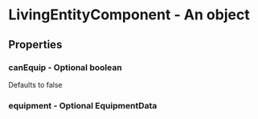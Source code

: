 

# LivingEntityComponent - An object



## Properties



### canEquip - Optional boolean



Defaults to false



### equipment - Optional EquipmentData

